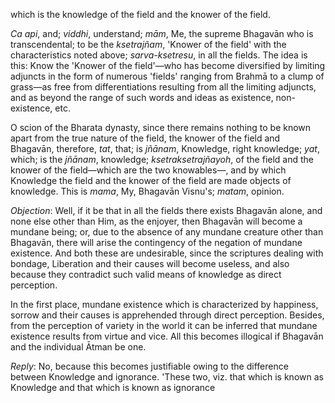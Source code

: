 which is the knowledge of the field and the knower of the field.

*Ca api*, and; *viddhi*, understand; *mām*, Me, the supreme Bhagavān who is transcendental; to be the *ksetrajñam*, 'Knower of the field' with the characteristics noted above; *sarva-ksetresu*, in all the fields. The idea is this: Know the 'Knower of the field'—who has become diversified by limiting adjuncts in the form of numerous 'fields' ranging from Brahmā to a clump of grass—as free from differentiations resulting from all the limiting adjuncts, and as beyond the range of such words and ideas as existence, non-existence, etc.

O scion of the Bharata dynasty, since there remains nothing to be known apart from the true nature of the field, the knower of the field and Bhagavān, therefore, *tat*, that; is *jñānam*, Knowledge, right knowledge; *yat*, which; is the *jñānam*, knowledge; *ksetraksetrajñayoh*, of the field and the knower of the field—which are the two knowables—, and by which Knowledge the field and the knower of the field are made objects of knowledge. This is *mama*, My, Bhagavān Visnu's; *matam*, opinion.

*Objection*: Well, if it be that in all the fields there exists Bhagavān alone, and none else other than Him, as the enjoyer, then Bhagavān will become a mundane being; or, due to the absence of any mundane creature other than Bhagavān, there will arise the contingency of the negation of mundane existence. And both these are undesirable, since the scriptures dealing with bondage, Liberation and their causes will become useless, and also because they contradict such valid means of knowledge as direct perception.

In the first place, mundane existence which is characterized by happiness, sorrow and their causes is apprehended through direct perception. Besides, from the perception of variety in the world it can be inferred that mundane existence results from virtue and vice. All this becomes illogical if Bhagavān and the individual Ātman be one.

*Reply*: No, because this becomes justifiable owing to the difference between Knowledge and ignorance. 'These two, viz. that which is known as Knowledge and that which is known as ignorance